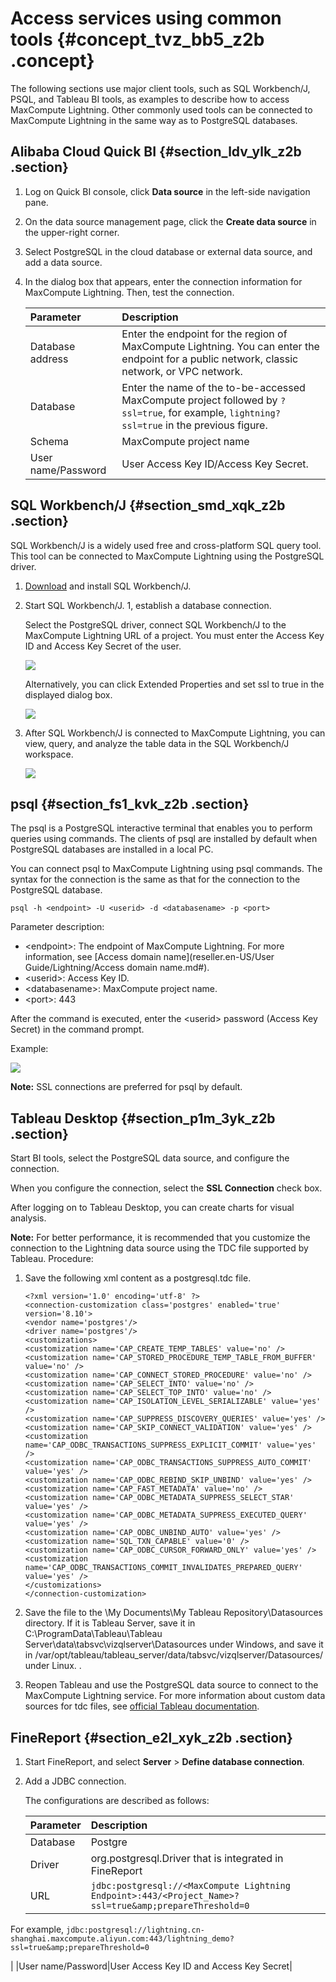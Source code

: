 # Access services using common tools {#concept_tvz_bb5_z2b .concept}

The following sections use major client tools, such as SQL Workbench/J, PSQL, and Tableau BI tools, as examples to describe how to access MaxCompute Lightning. Other commonly used tools can be connected to MaxCompute Lightning in the same way as to PostgreSQL databases.

## Alibaba Cloud Quick BI {#section_ldv_ylk_z2b .section}

1.  Log on Quick BI console, click **Data source** in the left-side navigation pane.
2.  On the data source management page, click the **Create data source** in the upper-right corner.
3.  Select PostgreSQL in the cloud database or external data source, and add a data source.
4.  In the dialog box that appears, enter the connection information for MaxCompute Lightning. Then, test the connection.

    |Parameter|Description|
    |:--------|:----------|
    |Database address|Enter the endpoint for the region of MaxCompute Lightning. You can enter the endpoint for a public network, classic network, or VPC network.|
    |Database|Enter the name of the to-be-accessed MaxCompute project followed by `? ssl=true`, for example, `lightning? ssl=true` in the previous figure.|
    |Schema|MaxCompute project name|
    |User name/Password|User Access Key ID/Access Key Secret.|


## SQL Workbench/J {#section_smd_xqk_z2b .section}

SQL Workbench/J is a widely used free and cross-platform SQL query tool. This tool can be connected to MaxCompute Lightning using the PostgreSQL driver.

1.  [Download](http://www.sql-workbench.eu/downloads.html) and install SQL Workbench/J.
2.  Start SQL Workbench/J. 1, establish a database connection.

    Select the PostgreSQL driver, connect SQL Workbench/J to the MaxCompute Lightning URL of a project. You must enter the Access Key ID and Access Key Secret of the user.

    ![](http://static-aliyun-doc.oss-cn-hangzhou.aliyuncs.com/assets/img/20126/154384580111161_en-US.jpg)

    Alternatively, you can click Extended Properties and set ssl to true in the displayed dialog box.

    ![](http://static-aliyun-doc.oss-cn-hangzhou.aliyuncs.com/assets/img/20126/154384580111162_en-US.jpg)

3.  After SQL Workbench/J is connected to MaxCompute Lightning, you can view, query, and analyze the table data in the SQL Workbench/J workspace.

    ![](http://static-aliyun-doc.oss-cn-hangzhou.aliyuncs.com/assets/img/20126/154384580111163_en-US.jpg)


## psql {#section_fs1_kvk_z2b .section}

The psql is a PostgreSQL interactive terminal that enables you to perform queries using commands. The clients of psql are installed by default when PostgreSQL databases are installed in a local PC.

You can connect psql to MaxCompute Lightning using psql commands. The syntax for the connection is the same as that for the connection to the PostgreSQL database.

```
psql -h <endpoint> -U <userid> -d <databasename> -p <port>
```

Parameter description:

-   <endpoint\>: The endpoint of MaxCompute Lightning. For more information, see [Access domain name](reseller.en-US/User Guide/Lightning/Access domain name.md#).
-   <userid\>: Access Key ID.
-   <databasename\>: MaxCompute project name.
-   <port\>: 443

After the command is executed, enter the <userid\> password \(Access Key Secret\) in the command prompt.

Example:

![](http://static-aliyun-doc.oss-cn-hangzhou.aliyuncs.com/assets/img/20126/154384580111164_en-US.jpg)

**Note:** SSL connections are preferred for psql by default.

## Tableau Desktop {#section_p1m_3yk_z2b .section}

Start BI tools, select the PostgreSQL data source, and configure the connection.

When you configure the connection, select the **SSL Connection** check box.

After logging on to Tableau Desktop, you can create charts for visual analysis.

**Note:** For better performance, it is recommended that you customize the connection to the Lightning data source using the TDC file supported by Tableau. Procedure:

1.  Save the following xml content as a postgresql.tdc file.

    ```
    <?xml version='1.0' encoding='utf-8' ?>
    <connection-customization class='postgres' enabled='true' version='8.10'>
    <vendor name='postgres'/>
    <driver name='postgres'/>
    <customizations>
    <customization name='CAP_CREATE_TEMP_TABLES' value='no' />
    <customization name='CAP_STORED_PROCEDURE_TEMP_TABLE_FROM_BUFFER' value='no' />
    <customization name='CAP_CONNECT_STORED_PROCEDURE' value='no' />
    <customization name='CAP_SELECT_INTO' value='no' />
    <customization name='CAP_SELECT_TOP_INTO' value='no' />
    <customization name='CAP_ISOLATION_LEVEL_SERIALIZABLE' value='yes' />
    <customization name='CAP_SUPPRESS_DISCOVERY_QUERIES' value='yes' />
    <customization name='CAP_SKIP_CONNECT_VALIDATION' value='yes' />
    <customization name='CAP_ODBC_TRANSACTIONS_SUPPRESS_EXPLICIT_COMMIT' value='yes' />
    <customization name='CAP_ODBC_TRANSACTIONS_SUPPRESS_AUTO_COMMIT' value='yes' />
    <customization name='CAP_ODBC_REBIND_SKIP_UNBIND' value='yes' />
    <customization name='CAP_FAST_METADATA' value='no' />
    <customization name='CAP_ODBC_METADATA_SUPPRESS_SELECT_STAR' value='yes' />
    <customization name='CAP_ODBC_METADATA_SUPPRESS_EXECUTED_QUERY' value='yes' />
    <customization name='CAP_ODBC_UNBIND_AUTO' value='yes' />
    <customization name='SQL_TXN_CAPABLE' value='0' />
    <customization name='CAP_ODBC_CURSOR_FORWARD_ONLY' value='yes' />
    <customization name='CAP_ODBC_TRANSACTIONS_COMMIT_INVALIDATES_PREPARED_QUERY' value='yes' />
    </customizations>
    </connection-customization>
    ```

2.  Save the file to the \\My Documents\\My Tableau Repository\\Datasources directory. If it is Tableau Server, save it in C:\\ProgramData\\Tableau\\Tableau Server\\data\\tabsvc\\vizqlserver\\Datasources under Windows, and save it in /var/opt/tableau/tableau\_server/data/tabsvc/vizqlserver/Datasources/ under Linux. .
3.  Reopen Tableau and use the PostgreSQL data source to connect to the MaxCompute Lightning service. For more information about custom data sources for tdc files, see [official Tableau documentation](https://onlinehelp.tableau.com/current/pro/desktop/en-us/odbc_customize.html#global_tdc).

## FineReport {#section_e2l_xyk_z2b .section}

1.  Start FineReport, and select **Server** \> **Define database connection**.
2.  Add a JDBC connection.

    The configurations are described as follows:

    |Parameter|Description|
    |:--------|:----------|
    |Database|Postgre|
    |Driver|org.postgresql.Driver that is integrated in FineReport|
    |URL| `jdbc:postgresql://<MaxCompute Lightning Endpoint>:443/<Project_Name>? ssl=true&amp;prepareThreshold=0`

 For example, `jdbc:postgresql://lightning.cn-shanghai.maxcompute.aliyun.com:443/lightning_demo? ssl=true&amp;prepareThreshold=0`

 |
    |User name/Password|User Access Key ID and Access Key Secret|


